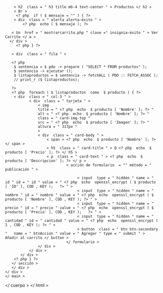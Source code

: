 <? php
incluir  'global / confi.php' ;
incluir  'global / conexion.php' ;
incluir  'carrito.php' ;
incluir  'templates / cabezera.php' ;   
 ?>
        < h2  class = " h3 title mb-4 text-center " > Productos </ h2 >
        < Br >
         <? php  if ( $ mensaje = "" ) { ?>
        < div  class = " alerta alerta-éxito " >
            <? php  echo ( $ mensaje ); ?>

       < Un  href = " mostrarcarrito.php " clase =" insignia-éxito " > Ver Carrito </ a >
      </ div >
         <? php } ?>

       < div  class = " fila " >
         
       <? php
        $ sentencia = $ pdo -> prepare ( "SELECT * FROM productos" );
        $ sentencia -> ejecutar ();
        $ listaproductos = $ sentencia -> fetchALL ( PDO :: FETCH_ASSOC );
        // print_r ($ listaproductos);

       ?>
       <? php  foreach ( $ listaproductos  como  $ producto ) { ?>
        < div  class = " col-3 " >
               < div  class = " tarjeta " >
                   < img 
                   title = " <? php  echo  $ producto [ 'Nombre' ]; ?> "
                   alt = " <? php  echo  $ producto [ 'Nombre' ]; ?> "
                   class = " card-img-top "
                   src = " <? php  echo  $ producto [ 'Imagen' ]; ?> "
                   altura = " 317px "
                   >
                   < div  class = " card-body " >
                       < span > <? php  echo  $ producto [ 'Nombre' ]; ?> </ span >
                       < h5  class = " card-title " > Q <? php  echo  $ producto [ 'Precio' ]; ?> </ h5 >
                       < p  class = " card-text " > <? php  echo  $ producto [ 'Descripcion' ]; ?> </ p >
                                < acción de formulario  = "" método = " publicación " >

                                     < input  type = " hidden " name = " id " id = " id " value = " <? php  echo  openssl_encrypt ( $ producto [ 'ID' ], COD , KEY );   ?> " >
                                     < input  type = " hidden " name = " nombre " id = " nombre " value = " <? php  echo  openssl_encrypt ( $ producto [ 'Nombre' ], COD , KEY ); ?> " >
                                     < input  type = " hidden " name = " precio " id = " precio " value = " <? php  echo  openssl_encrypt ( $ producto [ 'Precio' ], COD , KEY );   ?> " >
                                     < input  type = " hidden " name = " cantidad " id = " cantidad " value = " <? php  echo  openssl_encrypt ( 1 , COD , KEY ); ?> " >
                                     < button  class = " btn btn-secondary "   name = " btnAccion " value = " Agregar " type = " submit " > Añadir al carrito </ button >
                                </ formulario >
                   </ div >
               </ div >
           </ div >
        <? php } ?>
       </ sección >
       </ div >
    </ div >
    </ main >
</ cuerpo >
</ html >
